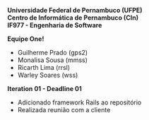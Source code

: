 **Universidade Federal de Pernambuco (UFPE)**  
**Centro de Informática de Pernambuco (CIn)**    
**IF977 - Engenharia de Software**    

**Equipe One!**
- Guilherme Prado (gps2)
- Monalisa Sousa (mmss)
- Ricarth Lima (rrsl)
- Warley Soares (wss)

**Iteration 01 - Deadline 01**

- Adicionado framework Rails ao repositório
- Realizada reunião com a cliente
